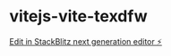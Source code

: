 # vitejs-vite-texdfw

[Edit in StackBlitz next generation editor ⚡️](https://stackblitz.com/~/github.com/angerod/vitejs-vite-texdfw)